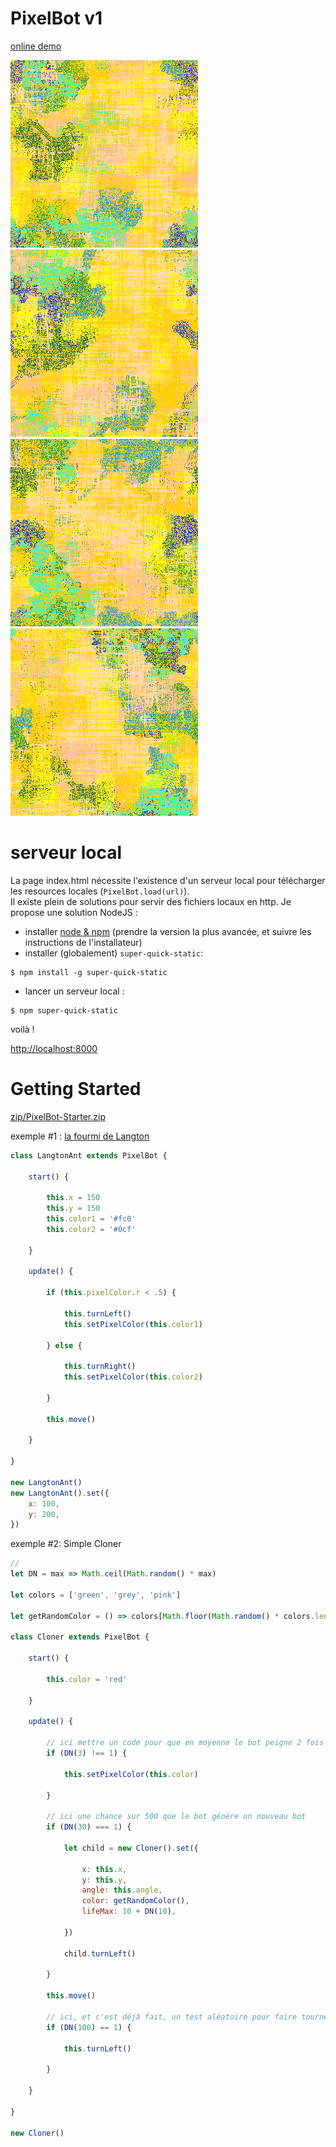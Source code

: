 # PixelBot v1

[online demo](https://jniac.github.io/e-artsup/misc/Pixel-Bot/v1/)

![](./screenshots/Pixel-Bot-026.png)
![](./screenshots/Pixel-Bot-027.png)
![](./screenshots/Pixel-Bot-034.png)
![](./screenshots/Pixel-Bot-035.png)


# serveur local
La page index.html nécessite l'existence d'un serveur local pour télécharger les resources locales (`PixelBot.load(url)`).  
Il existe plein de solutions pour servir des fichiers locaux en http. Je propose une solution NodeJS :

- installer [node & npm](https://nodejs.org/en/) (prendre la version la plus avancée, et suivre les instructions de l'installateur)
- installer (globalement) `super-quick-static`:
```shell
$ npm install -g super-quick-static
```
- lancer un serveur local :
```shell
$ npm super-quick-static
```
voilà !

[http://localhost:8000](http://localhost:8000)

# Getting Started

[zip/PixelBot-Starter.zip](zip/PixelBot-Starter.zip?raw=true)

exemple #1 : [la fourmi de Langton](https://www.youtube.com/watch?v=qZRYGxF6D3w)

```javascript
class LangtonAnt extends PixelBot {

    start() {

        this.x = 150
        this.y = 150
        this.color1 = '#fc0'
        this.color2 = '#0cf'

    }

    update() {

        if (this.pixelColor.r < .5) {

            this.turnLeft()
            this.setPixelColor(this.color1)

        } else {

            this.turnRight()
            this.setPixelColor(this.color2)

        }

        this.move()

    }

}

new LangtonAnt()
new LangtonAnt().set({
    x: 100,
    y: 200,
})
```

exemple #2: Simple Cloner

```javascript
//
let DN = max => Math.ceil(Math.random() * max)

let colors = ['green', 'grey', 'pink']

let getRandomColor = () => colors[Math.floor(Math.random() * colors.length)]

class Cloner extends PixelBot {

    start() {

        this.color = 'red'

    }

    update() {

        // ici mettre un code pour que en moyenne le bot peigne 2 fois sur 3 seulement
        if (DN(3) !== 1) {

            this.setPixelColor(this.color)

        }

        // ici une chance sur 500 que le bot génère un nouveau bot
        if (DN(30) === 1) {

            let child = new Cloner().set({

                x: this.x,
                y: this.y,
                angle: this.angle,
                color: getRandomColor(),
                lifeMax: 10 + DN(10),

            })

            child.turnLeft()

        }

        this.move()

        // ici, et c'est déjà fait, un test aléatoire pour faire tourner le bot
        if (DN(100) == 1) {

            this.turnLeft()

        }

    }

}

new Cloner()
```
